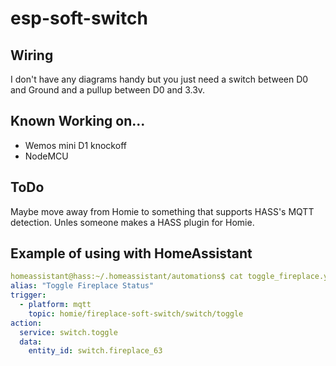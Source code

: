 # esp-soft-switch

## Wiring
I don't have any diagrams handy but you just need a switch between D0 and Ground and a pullup between D0 and 3.3v.

## Known Working on...
* Wemos mini D1 knockoff
* NodeMCU

## ToDo
Maybe move away from Homie to something that supports HASS's MQTT detection. Unles someone makes a HASS plugin for Homie.

## Example of using with HomeAssistant
```yaml
homeassistant@hass:~/.homeassistant/automations$ cat toggle_fireplace.yaml 
alias: "Toggle Fireplace Status"
trigger:
  - platform: mqtt
    topic: homie/fireplace-soft-switch/switch/toggle
action:
  service: switch.toggle
  data:
    entity_id: switch.fireplace_63
```
